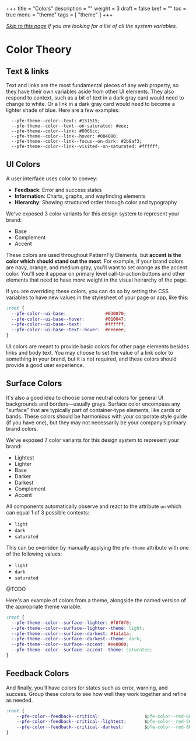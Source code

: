+++
title = "Colors"
description = ""
weight = 3
draft = false
bref = ""
toc = true
menu = "theme"
tags = [ "theme" ]
+++


*[Skip to this page](/theme/_2_theme-palette/) if you are looking for a list of all the system variables.*


# Color Theory


## Text & links

Text and links are the most fundamental pieces of any web property, so they have their own variables aside from other UI elements. They also respond to context, such as a bit of text in a dark gray card would need to change to white. Or a link in a dark gray card would need to become a lighter shade of blue.  Here are a few examples:

```
  --pfe-theme--color--text: #151515;
  --pfe-theme--color--text--on-saturated: #eee;
  --pfe-theme--color--link: #0066cc;
  --pfe-theme--color--link--hover: #004080;
  --pfe-theme--color--link--focus--on-dark: #2b9af3;
  --pfe-theme--color--link--visited--on-saturated: #ffffff;
  ```

## UI Colors

A user interface uses color to convey:

 - **Feedback**: Error and success states
 - **Information**: Charts, graphs, and wayfinding elements
 - **Hierarchy**: Showing structured order through color and typography

We've exposed 3 color variants for this design system to represent your brand:

 - Base
 - Complement
 - Accent

These colors are used throughout PatternFly Elements, but **accent is the color which should stand out the most**. For example, if your brand colors are navy, orange, and medium gray, you'll want to set orange as the accent color. You'll see it appear on primary level call-to-action buttons and other elements that need to have more weight in the visual heirarchy of the page.

If you are overriding these colors, you can do so by setting the CSS variables to have new values in the stylesheet of your page or app, like this:

```css
:root {
  --pfe-color--ui-base:               #030070;
  --pfe-color--ui-base--hover:        #010047;
  --pfe-color--ui-base--text:         #ffffff;
  --pfe-color--ui-base--text--hover:  #eeeeee;
}
```

UI colors are meant to provide basic colors for other page elements besides links and body text. You may choose to set the value of a link color to something in your brand, but it is not required, and these colors should provide a good user experience. 


## Surface Colors

It's also a good idea to choose some neutral colors for general UI backgrounds and borders—usually grays. Surface color encompass any "surface" that are typically part of container-type elements, like cards or bands. These colors should be harmonious with your corporate style guide (if you have one), but they may not necessarily be your company’s primary brand colors. 

We've exposed 7 color variants for this design system to represent your brand:

 - Lightest
 - Lighter
 - Base
 - Darker
 - Darkest
 - Complement
 - Accent

All components automatically observe and react to the attribute `on` which can equal 1 of 3 possible contexts:

- `light`
- `dark`
- `saturated`

This can be overriden by manually applying the `pfe-theme` attribute with one of the following values:

- `light`
- `dark`
- `saturated`

@TODO

Here's an example of colors from a theme, alongside the named version of the appropriate theme variable.

```css
:root {
  --pfe-theme--color--surface--lighter: #f0f0f0;
  --pfe-theme--color--surface--lighter--theme: light;
  --pfe-theme--color--surface--darkest: #1a1a1a;
  --pfe-theme--color--surface--darkest--theme: dark;
  --pfe-theme--color--surface--accent: #ee0000;
  --pfe-theme--color--surface--accent--theme: saturated;
}
```


## Feedback Colors

And finally, you’ll have colors for states such as error, warning, and success. Group these colors to see how well they work together and refine as needed.

```css
:root {
    --pfe-color--feedback--critical:                 $pfe-color--red-600 !default;
    --pfe-color--feedback--critical--lightest:       $pfe-color--red-50 !default;
    --pfe-color--feedback--critical--darkest:        $pfe-color--red-800 !default;
}
```

